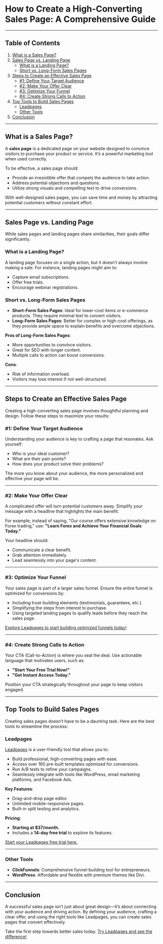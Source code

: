 # How to Create a High-Converting Sales Page: A Comprehensive Guide

---

## Table of Contents

1. [What is a Sales Page?](#what-is-a-sales-page)
2. [Sales Page vs. Landing Page](#sales-page-vs-landing-page)
   - [What is a Landing Page?](#what-is-a-landing-page)
   - [Short vs. Long-Form Sales Pages](#short-vs-long-form-sales-pages)
3. [Steps to Create an Effective Sales Page](#steps-to-create-an-effective-sales-page)
   - [#1: Define Your Target Audience](#1-define-your-target-audience)
   - [#2: Make Your Offer Clear](#2-make-your-offer-clear)
   - [#3: Optimize Your Funnel](#3-optimize-your-funnel)
   - [#4: Create Strong Calls to Action](#4-create-strong-calls-to-action)
4. [Top Tools to Build Sales Pages](#top-tools-to-build-sales-pages)
   - [Leadpages](#leadpages)
   - [Other Tools](#other-tools)
5. [Conclusion](#conclusion)

---

## What is a Sales Page?

A **sales page** is a dedicated page on your website designed to convince visitors to purchase your product or service. It’s a powerful marketing tool when used correctly.

To be effective, a sales page should:

- Provide an irresistible offer that compels the audience to take action.
- Address potential objections and questions.
- Utilize strong visuals and compelling text to drive conversions.

With well-designed sales pages, you can save time and money by attracting potential customers without constant effort.

---

## Sales Page vs. Landing Page

While sales pages and landing pages share similarities, their goals differ significantly.

### What is a Landing Page?

A landing page focuses on a single action, but it doesn’t always involve making a sale. For instance, landing pages might aim to:

- Capture email subscriptions.
- Offer free trials.
- Encourage webinar registrations.

### Short vs. Long-Form Sales Pages

- **Short-Form Sales Pages**: Ideal for lower-cost items or e-commerce products. They require minimal text to convert visitors.
- **Long-Form Sales Pages**: Better for complex or high-cost offerings, as they provide ample space to explain benefits and overcome objections.

**Pros of Long-Form Sales Pages**:

- More opportunities to convince visitors.
- Great for SEO with longer content.
- Multiple calls to action can boost conversions.

**Cons**:

- Risk of information overload.
- Visitors may lose interest if not well-structured.

---

## Steps to Create an Effective Sales Page

Creating a high-converting sales page involves thoughtful planning and design. Follow these steps to maximize your results:

### #1: Define Your Target Audience

Understanding your audience is key to crafting a page that resonates. Ask yourself:

- Who is your ideal customer?
- What are their pain points?
- How does your product solve their problems?

The more you know about your audience, the more personalized and effective your page will be.

---

### #2: Make Your Offer Clear

A complicated offer will turn potential customers away. Simplify your message with a headline that highlights the main benefit.

For example, instead of saying, "Our course offers extensive knowledge on Forex trading," use: **"Learn Forex and Achieve Your Financial Goals Today."**

Your headline should:

- Communicate a clear benefit.
- Grab attention immediately.
- Lead seamlessly into your page's content.

---

### #3: Optimize Your Funnel

Your sales page is part of a larger sales funnel. Ensure the entire funnel is optimized for conversions by:

- Including trust-building elements (testimonials, guarantees, etc.).
- Simplifying the steps from interest to purchase.
- Using targeted landing pages to qualify leads before they reach the sales page.

[Explore Leadpages to start building optimized funnels today!](https://bit.ly/LEadPages)

---

### #4: Create Strong Calls to Action

Your CTA (Call-to-Action) is where you seal the deal. Use actionable language that motivates users, such as:

- **"Start Your Free Trial Now!"**
- **"Get Instant Access Today."**

Position your CTA strategically throughout your page to keep visitors engaged.

---

## Top Tools to Build Sales Pages

Creating sales pages doesn’t have to be a daunting task. Here are the best tools to streamline the process:

### Leadpages

[Leadpages](https://bit.ly/LEadPages) is a user-friendly tool that allows you to:

- Build professional, high-converting pages with ease.
- Access over 160 pre-built templates optimized for conversions.
- Run A/B tests to refine your campaigns.
- Seamlessly integrate with tools like WordPress, email marketing platforms, and Facebook Ads.

**Key Features**:

- Drag-and-drop page editor.
- Unlimited mobile-responsive pages.
- Built-in split testing and analytics.

**Pricing**:

- **Starting at $37/month.**
- Includes a **14-day free trial** to explore its features.

[Start your Leadpages free trial here.](https://bit.ly/LEadPages)

---

### Other Tools

- **ClickFunnels**: Comprehensive funnel-building tool for entrepreneurs.
- **WordPress**: Affordable and flexible with premium themes like Divi.

---

## Conclusion

A successful sales page isn’t just about great design—it’s about connecting with your audience and driving action. By defining your audience, crafting a clear offer, and using the right tools like Leadpages, you can create sales pages that convert effectively.

Take the first step towards better sales today. [Try Leadpages and see the difference!](https://bit.ly/LEadPages)
